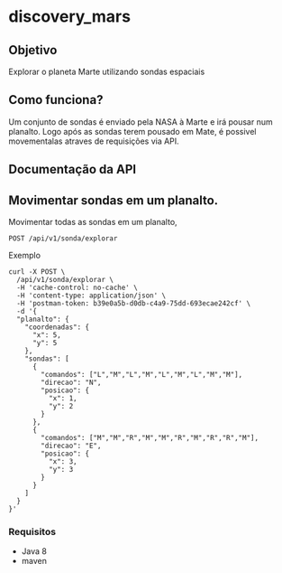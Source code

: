 # discovery_mars

## Objetivo

Explorar o planeta Marte utilizando sondas espaciais

## Como funciona?

Um conjunto de sondas é enviado pela NASA à Marte e irá pousar num planalto. 
Logo após as sondas terem pousado em Mate, é possivel movementalas atraves de requisições via API.


## Documentação da API

## Movimentar sondas em um planalto.
Movimentar todas as sondas em um planalto,
```
POST /api/v1/sonda/explorar
```
Exemplo
```
curl -X POST \
  /api/v1/sonda/explorar \
  -H 'cache-control: no-cache' \
  -H 'content-type: application/json' \
  -H 'postman-token: b39e0a5b-d0db-c4a9-75dd-693ecae242cf' \
  -d '{
  "planalto": {
    "coordenadas": {
      "x": 5,
      "y": 5
    },
    "sondas": [
      {
        "comandos": ["L","M","L","M","L","M","L","M","M"],
        "direcao": "N",
        "posicao": {
          "x": 1,
          "y": 2
        }
      },
      {
        "comandos": ["M","M","R","M","M","R","M","R","R","M"],
        "direcao": "E",
        "posicao": {
          "x": 3,
          "y": 3
        }
      }
    ]
  }
}'
```

### Requisitos
- Java 8
- maven
